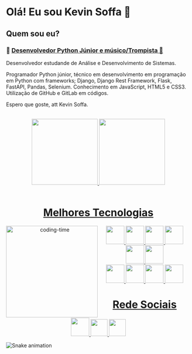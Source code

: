 <h1> Olá! Eu sou Kevin Soffa 👋</h1>

<body>
    <h2>Quem sou eu?</h2>
    <h3> &#x1F40D <ins>Desenvolvedor Python Júnior e músico/Trompista &#x1F4EF </ins>  </h3>
    <p>Desenvolvedor estudande de Análise e Desenvolvimento de Sistemas.      
    <p>Programador Python júnior, técnico em desenvolvimento em programação em Python com frameworks; Django, Django Rest Framework, Flask, FastAPI,
Pandas, Selenium. Conhecimento em JavaScript, HTML5 e CSS3. Utilização de GitHub e GitLab em códigos. </p>
    <p>Espero que goste, att Kevin Soffa. </p> 
  </body>
    
<div align="center">
   <div style="display: inline_block"><br> 
      <a href="https://github.com/KevinSoffa">
      <img height="180em" src="https://github-readme-stats.vercel.app/api?username=KevinSoffa&show_icons=true&theme=dark&include_all_commits=true&count_private=true"/>
      <img height="180em" src="https://github-readme-stats.vercel.app/api/top-langs/?username=KevinSoffa&layout=compact&langs_count=7&theme=dark"/><br>
     
   </div>
     
   <div>
       <div style="display: inline_block"><br>
           <h1>Melhores Tecnologias</h1>
          <img align="left"height="250" alt="coding-time" src="https://github.com/LuigiGf/LuigiGFReadme2/blob/main/code.gif">
          <img height="50em" src="https://cdn.jsdelivr.net/gh/devicons/devicon/icons/python/python-original.svg"/>
          <img height="50em" src="https://cdn.jsdelivr.net/gh/devicons/devicon/icons/django/django-plain.svg" />
          <img height="50em" src="https://cdn.jsdelivr.net/gh/devicons/devicon/icons/flask/flask-original.svg" />
          <img height="50em" src="https://cdn.jsdelivr.net/gh/devicons/devicon/icons/fastapi/fastapi-original.svg" />
          <img height="50em" src="https://cdn.jsdelivr.net/gh/devicons/devicon/icons/mongodb/mongodb-original-wordmark.svg" />
          <img height="50em" src="https://cdn.jsdelivr.net/gh/devicons/devicon/icons/postgresql/postgresql-original-wordmark.svg" />
           <br>
          <img height="50em" src="https://cdn.jsdelivr.net/gh/devicons/devicon/icons/javascript/javascript-original.svg"/>
          <img height="50em" src="https://cdn.jsdelivr.net/gh/devicons/devicon/icons/html5/html5-original.svg" />
          <img height="50em" src="https://cdn.jsdelivr.net/gh/devicons/devicon/icons/css3/css3-original.svg" />
          <img height="50em" src="https://cdn.jsdelivr.net/gh/devicons/devicon/icons/bootstrap/bootstrap-original.svg" />
       </div>
   </div>
       
   <h1 aling="center">Rede Sociais</h1>
        <a href="https://www.instagram.com/kevinsoffa/">
           <img height="50em" src="https://github.com/LuigiGf/LuigiGFReadme2/blob/main/instagram.png"/>
       </a>
       <a href="https://www.linkedin.com/in/kevin-soffa-da-silva-souza-2607b5212/">
           <img height="46em" src="https://github.com/LuigiGf/LuigiGFReadme2/blob/main/linkedin.svg" />
       </a>
       <a>
           <img height="46em" src="https://github.com/LuigiGf/LuigiGFReadme2/blob/main/gmail.svg" />
       </a>
       
</div>
    
![Snake animation](https://github.com/LuigiGF/LuigiGF/blob/output/github-contribution-grid-snake.svg)

  
 

